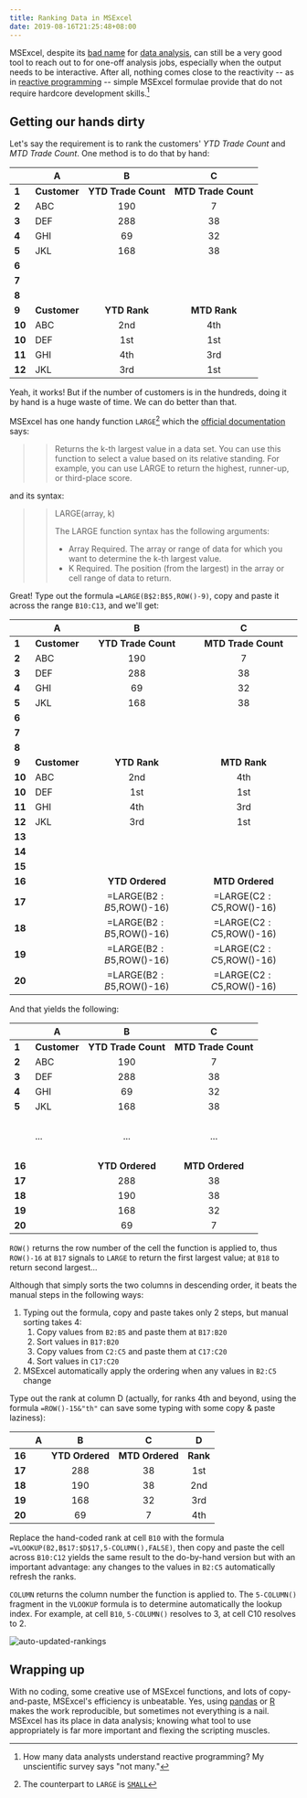 ```yaml
---
title: Ranking Data in MSExcel
date: 2019-08-16T21:25:48+08:00
---
```


MSExcel, despite its [bad name] for
[data analysis], can still be a very good tool to reach out
to for one-off analysis jobs, especially when the output needs to be
interactive. After all, nothing comes close to the reactivity -- as in
[reactive programming] -- simple MSExcel formulae provide
that do not require hardcore development skills.[^1]

## Getting our hands dirty

Let's say the requirement is to rank the customers'  *YTD Trade Count*
and *MTD Trade Count*. One method is to do that by hand:

&nbsp;| A            | B                   | C
------|--------------|:-------------------:|:---------------:
**1** | **Customer** | **YTD Trade Count** | **MTD Trade Count**
**2** | ABC          | 190                 | 7
**3** | DEF          | 288                 | 38
**4** | GHI          | 69                  | 32
**5** | JKL          | 168                 | 38
**6** |
**7** |
**8** |
**9** | **Customer** | **YTD Rank**        | **MTD Rank**
**10**| ABC          | 2nd                 | 4th
**10**| DEF          | 1st                 | 1st
**11**| GHI          | 4th                 | 3rd
**12**| JKL          | 3rd                 | 1st

Yeah, it works! But if the number of customers is in the hundreds, doing it
by hand is a huge waste of time. We can do better than that.

MSExcel has one handy function `LARGE`[^2] which the
[official documentation][large-doc] says:

>> Returns the k-th largest value in a data set.
>> You can use this function to select a value based on its relative standing.
>> For example, you can use LARGE to return the highest, runner-up, or
>> third-place score.

and its syntax:

>> LARGE(array, k)
>>
>> The LARGE function syntax has the following arguments:
>>
>> * Array    Required. The array or range of data for which you want to determine the k-th largest value.
>> * K    Required. The position (from the largest) in the array or cell range of data to return.


Great! Type out the formula `=LARGE(B$2:B$5,ROW()-9)`, copy and paste it
across the range `B10:C13`, and we'll get:

&nbsp;| A            | B                        | C
------|--------------|:------------------------:|:-------------------:
**1** | **Customer** | **YTD Trade Count**      | **MTD Trade Count**
**2** | ABC          | 190                      | 7
**3** | DEF          | 288                      | 38
**4** | GHI          | 69                       | 32
**5** | JKL          | 168                      | 38
**6** |
**7** |
**8** |
**9** | **Customer** | **YTD Rank**             | **MTD Rank**
**10**| ABC          | 2nd                      | 4th
**10**| DEF          | 1st                      | 1st
**11**| GHI          | 4th                      | 3rd
**12**| JKL          | 3rd                      | 1st
**13**|
**14**|
**15**|
**16**|              | **YTD Ordered**          | **MTD Ordered**
**17**|              | =LARGE(B$2:B$5,ROW()-16) | =LARGE(C$2:C$5,ROW()-16)
**18**|              | =LARGE(B$2:B$5,ROW()-16) | =LARGE(C$2:C$5,ROW()-16)
**19**|              | =LARGE(B$2:B$5,ROW()-16) | =LARGE(C$2:C$5,ROW()-16)
**20**|              | =LARGE(B$2:B$5,ROW()-16) | =LARGE(C$2:C$5,ROW()-16)

And that yields the following:

&nbsp;| A            | B                   | C
------|--------------|:-------------------:|:---------------:
**1** | **Customer** | **YTD Trade Count** | **MTD Trade Count**
**2** | ABC          | 190                 | 7
**3** | DEF          | 288                 | 38
**4** | GHI          | 69                  | 32
**5** | JKL          | 168                 | 38
&nbsp;|
&nbsp;| ...          | ...                 | ...
&nbsp;|
**16**|              | **YTD Ordered**     | **MTD Ordered**
**17**|              | 288                 | 38
**18**|              | 190                 | 38
**19**|              | 168                 | 32
**20**|              | 69                  | 7

`ROW()` returns the row number of the cell the function is applied to,
thus `ROW()-16` at `B17` signals to `LARGE` to return the first largest value;
at `B18` to return second largest...

Although that simply sorts the two columns in descending order, it beats
the manual steps in the following ways:

1. Typing out the formula, copy and paste takes only 2 steps, but manual
   sorting takes 4:
   1. Copy values from `B2:B5` and paste them at `B17:B20`
   2. Sort values in `B17:B20`
   3. Copy values from `C2:C5` and paste them at `C17:C20`
   4. Sort values in `C17:C20`
2. MSExcel automatically apply the ordering when any values in `B2:C5` change

Type out the rank at column D (actually, for ranks 4th and beyond, using
the formula `=ROW()-15&"th"` can save some typing with some copy & paste
laziness):

&nbsp;| A            | B                   | C               | D
------|--------------|:-------------------:|:---------------:|:--------:
**16**|              | **YTD Ordered**     | **MTD Ordered** | **Rank**
**17**|              | 288                 | 38              | 1st
**18**|              | 190                 | 38              | 2nd
**19**|              | 168                 | 32              | 3rd
**20**|              | 69                  | 7               | 4th

Replace the hand-coded rank at cell `B10` with the formula
`=VLOOKUP(B2,B$17:$D$17,5-COLUMN(),FALSE)`, then copy and paste the cell across
`B10:C12` yields the same result to the do-by-hand version but with an
important advantage: any changes to the values in `B2:C5` automatically
refresh the ranks.

`COLUMN` returns the column number the function is applied to.
The `5-COLUMN()` fragment in the `VLOOKUP` formula
is to determine automatically the lookup index. For example, at cell `B10`,
`5-COLUMN()` resolves to 3, at cell C10 resolves to 2.

![auto-updated-rankings](/images/2019-08-16-ranking-demo.apng "Auto-updated Ranking")

## Wrapping up

With no coding, some creative use of MSExcel functions, and lots of
copy-and-paste, MSExcel's efficiency is unbeatable. Yes, using [pandas] or
[R] makes the work reproducible, but sometimes not everything is a nail.
MSExcel has its place in data analysis; knowing what tool to use appropriately
is far more important and flexing the scripting muscles.


[^1]: How many data analysts understand reactive programming? My unscientific survey says "not many."
[^2]: The counterpart to `LARGE` is [`SMALL`](https://support.office.com/en-us/article/SMALL-function-17DA8222-7C82-42B2-961B-14C45384DF07)

[bad name]: https://www.google.com/search?hl=en&q=excel%20bad%20for%20data%20analysis
[data analysis]: https://en.wikipedia.org/wiki/Data_analysis
[reactive programming]: https://en.wikipedia.org/wiki/Reactive_programming
[large-doc]: https://support.office.com/en-us/article/LARGE-function-3AF0AF19-1190-42BB-BB8B-01672EC00A64
[pandas]: https://pandas.pydata.org
[R]: https://www.r-project.org
